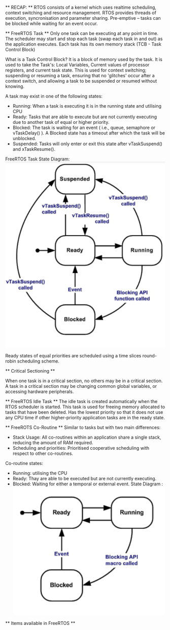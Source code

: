 ** RECAP: **
RTOS consists of a kernel which uses realtime scheduling, context switching and resource management.
RTOS provides threads of execution, syncronisation and parameter sharing.
Pre-emptive – tasks can be blocked while waiting for an event occur.

** FreeRTOS Task ** 
Only one task can be executing at any point in time.
The scheduler may start and stop each task (swap each task in and out) as the application executes. 
Each task has its own memory stack (TCB - Task Control Block)

What is a Task Control Block?
It is a block of memory used by the task. It is used to take the Task's: Local Variables, Current values of processor registers, and current task state. 
This is used for context switching; suspending or resuming a task, ensuring that no 'glitches' occur after a context switch, and allowing a task to be suspended or resumed without knowing. 

A task may exist in one of the following states: 
 * Running: When a task is executing it is in the running state and utilising CPU
 * Ready: Tasks that are able to execute but are not currently executing due to another task of equal or higher priority.
 * Blocked: The task is waiting for an event ( i.e., queue, semaphore or vTaskDelay() ). A Blocked state has a timeout after which the task will be unblocked.
 * Suspended: Tasks will only enter or exit this state after vTaskSuspend() and xTaskResume().

FreeRTOS Task State Diagram: 
![FreeRTOS State Diagram](images/FreeRTOS%20state%20diagram.png)

Ready states of equal priorities are scheduled using a time slices round-robin scheduling scheme.

** Critical Sectioning ** 

When one task is in a critical section, no others may be in a critical section. A task in a critical section may be changing common global variables, or accessing hardware peripherals.

** FreeRTOS Idle Task ** 
The idle task is created automatically when the RTOS scheduler is started. This task is used for freeing memory allocated to tasks that have been deleted. Has the lowest priority so that it does not use any CPU time if other higher-priority application tasks are in the ready state. 

** FreeROTS Co-Routine **
Similar to tasks but with two main differences:
* Stack Usage: All co-routines within an application share a single stack, reducing the amount of RAM required.
* Scheduling and priorities: Prioritised cooperative scheduling with respect to other co-routines.

Co-routine states: 
* Running: utilising the CPU
* Ready: Thay are able to be executed but are not currently executing.
* Blocked: Waiting for either a temporal or external event.
State Diagram :
![Co-Routine State Diagram](images/Co-Routine%20State%20Diagram.png)

** Items available in FreeRTOS ** 
